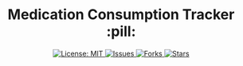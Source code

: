 <h1 align="center"> Medication Consumption Tracker :pill: </h1>
<p align="center">
  
<a href="https://opensource.org/licenses/MIT">
<img src="https://img.shields.io/badge/License-MIT-yellow.svg" alt="License: MIT">
</a>

<a href="https://github.com/WarrenLaz/HealthCare_Pill_Tracker/issues">
<img src="https://img.shields.io/github/issues/WarrenLaz/HealthCare_Pill_Tracker" alt="Issues">
</a>

<a href="https://github.com/WarrenLaz/HealthCare_Pill_Tracker/fork">
<img src="https://img.shields.io/github/forks/WarrenLaz/HealthCare_Pill_Tracker" alt="Forks">
</a>

<a href="https://github.com/WarrenLaz/HealthCare_Pill_Tracker/stargazers">
<img src="https://img.shields.io/github/stars/WarrenLaz/HealthCare_Pill_Tracker" alt="Stars">
</a>
</p>
